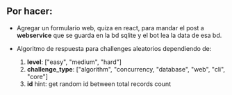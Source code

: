 
## Por hacer:

- Agregar un formulario web, quiza en react, para mandar el post a **webservice** que se guarda en la bd sqlite y el bot lea la data de esa bd.


- Algoritmo de respuesta para challenges aleatorios dependiendo de: 

    1. **level**: ["easy", "medium", "hard"] 
    2. **challenge_type**: ["algorithm", "concurrency, "database", "web", "cli", "core"]
    3. **id** hint: get random id between total records count